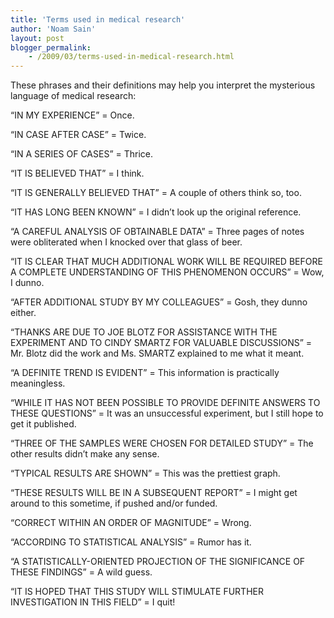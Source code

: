 ```yaml
---
title: 'Terms used in medical research'
author: 'Noam Sain'
layout: post
blogger_permalink:
    - /2009/03/terms-used-in-medical-research.html
---
```


These phrases and their definitions may help you interpret the mysterious language of medical research:

“IN MY EXPERIENCE” = Once.

“IN CASE AFTER CASE” = Twice.

“IN A SERIES OF CASES” = Thrice.

“IT IS BELIEVED THAT” = I think.

“IT IS GENERALLY BELIEVED THAT” = A couple of others think so, too.

“IT HAS LONG BEEN KNOWN” = I didn’t look up the original reference.

“A CAREFUL ANALYSIS OF OBTAINABLE DATA” = Three pages of notes were obliterated when I knocked over that glass of beer.

“IT IS CLEAR THAT MUCH ADDITIONAL WORK WILL BE REQUIRED BEFORE A COMPLETE UNDERSTANDING OF THIS PHENOMENON OCCURS” = Wow, I dunno.

“AFTER ADDITIONAL STUDY BY MY COLLEAGUES” = Gosh, they dunno either.

“THANKS ARE DUE TO JOE BLOTZ FOR ASSISTANCE WITH THE EXPERIMENT AND TO CINDY SMARTZ FOR VALUABLE DISCUSSIONS” = Mr. Blotz did the work and Ms. SMARTZ explained to me what it meant.

“A DEFINITE TREND IS EVIDENT” = This information is practically meaningless.

“WHILE IT HAS NOT BEEN POSSIBLE TO PROVIDE DEFINITE ANSWERS TO THESE QUESTIONS” = It was an unsuccessful experiment, but I still hope to get it published.

“THREE OF THE SAMPLES WERE CHOSEN FOR DETAILED STUDY” = The other results didn’t make any sense.

“TYPICAL RESULTS ARE SHOWN” = This was the prettiest graph.

“THESE RESULTS WILL BE IN A SUBSEQUENT REPORT” = I might get around to this sometime, if pushed and/or funded.

“CORRECT WITHIN AN ORDER OF MAGNITUDE” = Wrong.

“ACCORDING TO STATISTICAL ANALYSIS” = Rumor has it.

“A STATISTICALLY-ORIENTED PROJECTION OF THE SIGNIFICANCE OF THESE FINDINGS” = A wild guess.

“IT IS HOPED THAT THIS STUDY WILL STIMULATE FURTHER INVESTIGATION IN THIS FIELD” = I quit!
